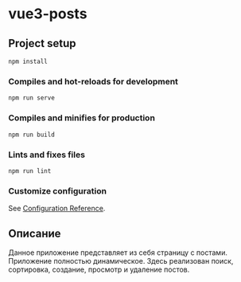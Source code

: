 # vue3-posts

## Project setup
```
npm install
```

### Compiles and hot-reloads for development
```
npm run serve
```

### Compiles and minifies for production
```
npm run build
```

### Lints and fixes files
```
npm run lint
```

### Customize configuration
See [Configuration Reference](https://cli.vuejs.org/config/).

## Описание
Данное приложение представляет из себя страницу с постами. Приложение полностью динамическое. Здесь реализован поиск, сортировка, создание, просмотр и удаление постов.
